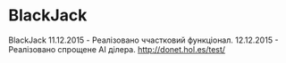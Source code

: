 # BlackJack
BlackJack
11.12.2015 - Реалізовано ччастковий функціонал.
12.12.2015 - Реалізовано спрощене AI ділера.
http://donet.hol.es/test/